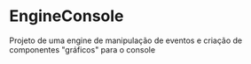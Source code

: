 EngineConsole
=============

Projeto de uma engine de manipulação de eventos e criação de componentes "gráficos" para o console 